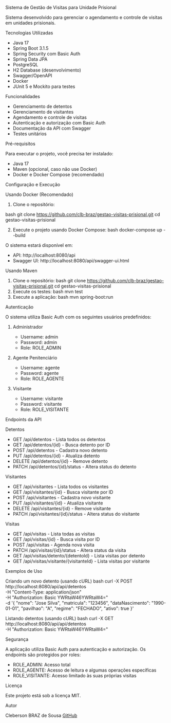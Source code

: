 Sistema de Gestão de Visitas para Unidade Prisional

Sistema desenvolvido para gerenciar o agendamento e controle de visitas em unidades prisionais.

Tecnologias Utilizadas

- Java 17
- Spring Boot 3.1.5
- Spring Security com Basic Auth
- Spring Data JPA
- PostgreSQL
- H2 Database (desenvolvimento)
- Swagger/OpenAPI
- Docker
- JUnit 5 e Mockito para testes

Funcionalidades

- Gerenciamento de detentos
- Gerenciamento de visitantes
- Agendamento e controle de visitas
- Autenticação e autorização com Basic Auth
- Documentação da API com Swagger
- Testes unitários

Pré-requisitos

Para executar o projeto, você precisa ter instalado:

- Java 17
- Maven (opcional, caso não use Docker)
- Docker e Docker Compose (recomendado)

Configuração e Execução

Usando Docker (Recomendado)

1. Clone o repositório:
   
bash
git clone https://github.com/clb-braz/gestao-visitas-prisional.git
cd gestao-visitas-prisional

2. Execute o projeto usando Docker Compose:
bash
docker-compose up --build

O sistema estará disponível em:

- API: http://localhost:8080/api
- Swagger UI: http://localhost:8080/api/swagger-ui.html

Usando Maven

1. Clone o repositório:
bash
git clone https://github.com/clb-braz/gestao-visitas-prisional.git
cd gestao-visitas-prisional
2. Execute os testes:
bash
mvn test
3. Execute a aplicação:
bash
mvn spring-boot:run

Autenticação

O sistema utiliza Basic Auth com os seguintes usuários predefinidos:

1. Administrador
   - Username: admin
   - Password: admin
   - Role: ROLE_ADMIN

2. Agente Penitenciário
   - Username: agente
   - Password: agente
   - Role: ROLE_AGENTE

3. Visitante
   - Username: visitante
   - Password: visitante
   - Role: ROLE_VISITANTE

Endpoints da API

Detentos
- GET /api/detentos - Lista todos os detentos
- GET /api/detentos/{id} - Busca detento por ID
- POST /api/detentos - Cadastra novo detento
- PUT /api/detentos/{id} - Atualiza detento
- DELETE /api/detentos/{id} - Remove detento
- PATCH /api/detentos/{id}/status - Altera status do detento

Visitantes
- GET /api/visitantes - Lista todos os visitantes
- GET /api/visitantes/{id} - Busca visitante por ID
- POST /api/visitantes - Cadastra novo visitante
- PUT /api/visitantes/{id} - Atualiza visitante
- DELETE /api/visitantes/{id} - Remove visitante
- PATCH /api/visitantes/{id}/status - Altera status do visitante

Visitas
- GET /api/visitas - Lista todas as visitas
- GET /api/visitas/{id} - Busca visita por ID
- POST /api/visitas - Agenda nova visita
- PATCH /api/visitas/{id}/status - Altera status da visita
- GET /api/visitas/detento/{detentoId} - Lista visitas por detento
- GET /api/visitas/visitante/{visitanteId} - Lista visitas por visitante

Exemplos de Uso

Criando um novo detento (usando cURL)
bash
curl -X POST http://localhost:8080/api/api/detentos \
-H "Content-Type: application/json" \
-H "Authorization: Basic YWRtaW46YWRtaW4=" \
-d '{
"nome": "Jose Silva",
"matricula": "123456",
"dataNascimento": "1990-01-01",
"pavilhao": "A",
"regime": "FECHADO",
"ativo": true
}'

Listando detentos (usando cURL)
bash
curl -X GET http://localhost:8080/api/api/detentos \
-H "Authorization: Basic YWRtaW46YWRtaW4="


Segurança

A aplicação utiliza Basic Auth para autenticação e autorização. Os endpoints são protegidos por roles:

- ROLE_ADMIN: Acesso total
- ROLE_AGENTE: Acesso de leitura e algumas operações específicas
- ROLE_VISITANTE: Acesso limitado às suas próprias visitas



Licença

Este projeto está sob a licença MIT.

Autor

Cleberson BRAZ de Sousa [GitHub](https://github.com/clb-braz)
